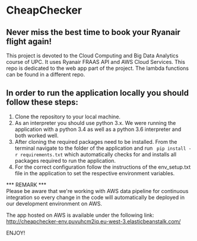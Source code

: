 # CheapChecker
## Never miss the best time to book your Ryanair flight again!
This project is devoted to the Cloud Computing and Big Data Analytics course of UPC. It uses Ryanair FRAAS API and AWS Cloud Services. This repo is dedicated to the web app part of the project. The lambda functions can be found in a different repo.

## In order to run the application locally you should follow these steps:

1. Clone the repository to your local machine. <br>
2. As an interpreter you should use python 3.x. We were running the application with a python 3.4 as well as a python 3.6 interpreter and both worked well. <br>
3. After cloning the required packages need to be installed. From the terminal navigate to the folder of the application and run ```` pip install -r requirements.txt```` which automatically checks for and installs all packages required to run the application. <br>
4. For the correct configuration follow the instructions of the env_setup.txt file in the application to set the respective environment variables. <br>

*** REMARK *** <br>
Please be aware that we're working with AWS data pipeline for continuous integration so every change in the code will automatically be deployed in our development environment on AWS. <br>

The app hosted on AWS is available under the following link: <br>
http://cheapchecker-env.puvuhcm2iq.eu-west-3.elasticbeanstalk.com/


ENJOY!
